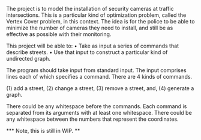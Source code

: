 The project is to model the installation of security cameras at traffic intersections. This is a particular kind of optimization problem, called the Vertex Cover problem, in this context. The idea is for the police to be able to minimize the number of cameras they need to install, and still be as effective as possible with their monitoring.

This project will be able to:
• Take as input a series of commands that describe streets.
• Use that input to construct a particular kind of undirected graph.

The program should take input from standard input. The input comprises lines each of which specifies a command. There are 4 kinds of commands. 

(1) add a street, 
(2) change a street, 
(3) remove a street, and, 
(4) generate a graph. 

There could be any whitespace before the commands. Each command is separated from its arguments with at least one whitespace. There could be any whitespace between the numbers that represent the coordinates.

*** Note, this is still in WIP. **
